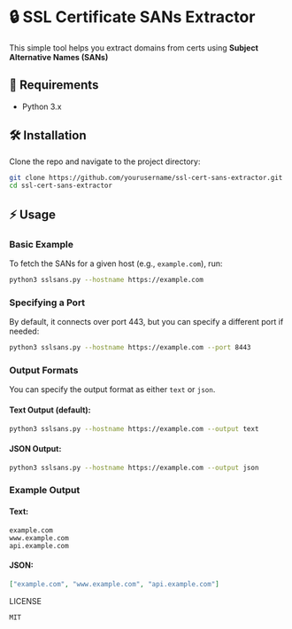 # 🔒 SSL Certificate SANs Extractor

This simple tool helps you extract domains from certs using **Subject Alternative Names (SANs)**

## 🔧 Requirements
- Python 3.x

## 🛠️ Installation
Clone the repo and navigate to the project directory:

```bash
git clone https://github.com/yourusername/ssl-cert-sans-extractor.git
cd ssl-cert-sans-extractor
```

## ⚡ Usage

### Basic Example
To fetch the SANs for a given host (e.g., `example.com`), run:

```bash
python3 sslsans.py --hostname https://example.com
```

### Specifying a Port
By default, it connects over port 443, but you can specify a different port if needed:

```bash
python3 sslsans.py --hostname https://example.com --port 8443
```

### Output Formats
You can specify the output format as either `text` or `json`.

#### Text Output (default):
```bash
python3 sslsans.py --hostname https://example.com --output text
```

#### JSON Output:
```bash
python3 sslsans.py --hostname https://example.com --output json
```

### Example Output

#### Text:
```
example.com
www.example.com
api.example.com
```

#### JSON:
```json
["example.com", "www.example.com", "api.example.com"]
```

LICENSE
```
MIT
```
